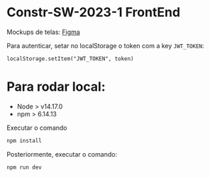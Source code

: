 # Constr-SW-2023-1 FrontEnd

Mockups de telas: [Figma](https://www.figma.com/file/IZy5DZn89Q8MVYhD9nGFgg/ConstrSW-2023-1?type=design&node-id=0-1)

Para autenticar, setar no localStorage o token com a key `JWT_TOKEN`:

`localStorage.setItem("JWT_TOKEN", token)`


# Para rodar local:

- Node > v14.17.0
- npm > 6.14.13

Executar o comando
```bash
npm install
```

Posteriormente, executar o comando:
```bash
npm run dev
```
